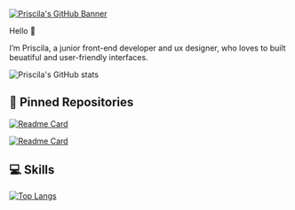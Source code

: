 
[![Priscila's GitHub Banner](Site_Background.png)](https://www.priscilamattos.com)



Hello 🦄

I’m Priscila, a junior front-end developer and ux designer, who loves to built beuatiful and user-friendly interfaces. 
</br>

![Priscila's GitHub stats](https://github-readme-stats.vercel.app/api?username=priscilamattos&show_icons=true&theme=omni)


## 📌 Pinned Repositories

[![Readme Card](https://github-readme-stats.vercel.app/api/pin/?username=priscilamattos&repo=planted-project-1)](https://github.com/priscilamattos/planted-project-1)

[![Readme Card](https://github-readme-stats.vercel.app/api/pin/?username=priscilamattos&repo=arora_assignment-juno)](https://github.com/priscilamattos/arora_assignment-juno)


## 💻 Skills

[![Top Langs](https://github-readme-stats.vercel.app/api/top-langs/?username=priscilamattos&layout=omni)](https://github.com/priscilamattos/github-readme-stats)

